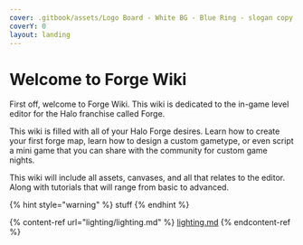 ```yaml
---
cover: .gitbook/assets/Logo Board - White BG - Blue Ring - slogan copy.png
coverY: 0
layout: landing
---
```


# Welcome to Forge Wiki

First off, welcome to Forge Wiki. This wiki is dedicated to the in-game level editor for the Halo franchise called Forge.



This wiki is filled with all of your Halo Forge desires. Learn how to create your first forge map, learn how to design a custom gametype, or even script a mini game that you can share with the community for custom game nights.&#x20;



This wiki will include all assets, canvases, and all that relates to the editor. Along with tutorials that will range from basic to advanced.&#x20;

{% hint style="warning" %}
stuff
{% endhint %}

{% content-ref url="lighting/lighting.md" %}
[lighting.md](lighting/lighting.md)
{% endcontent-ref %}

